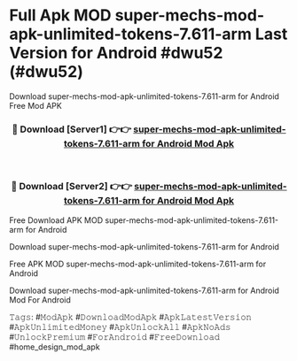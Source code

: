 # Full Apk MOD super-mechs-mod-apk-unlimited-tokens-7.611-arm Last Version for Android #dwu52 (#dwu52)
Download super-mechs-mod-apk-unlimited-tokens-7.611-arm for Android Free Mod APK

<div align="center">
<h3>🔴 Download [Server1] 👉👉 <a href="https://apps.libra.edu.pl?title=super-mechs-mod-apk-unlimited-tokens-7.611-arm&ref=18F">super-mechs-mod-apk-unlimited-tokens-7.611-arm for Android Mod Apk</a></h3><br>

<h3>🔴 Download [Server2] 👉👉 <a href="https://apps.libra.edu.pl?title=super-mechs-mod-apk-unlimited-tokens-7.611-arm&ref=18F">super-mechs-mod-apk-unlimited-tokens-7.611-arm for Android Mod Apk</a></h3>
</div>


Free Download APK MOD super-mechs-mod-apk-unlimited-tokens-7.611-arm for Android

Download super-mechs-mod-apk-unlimited-tokens-7.611-arm for Android 

Free APK MOD super-mechs-mod-apk-unlimited-tokens-7.611-arm for Android 

Download super-mechs-mod-apk-unlimited-tokens-7.611-arm for Android Mod For Android

𝚃𝚊𝚐𝚜: #𝙼𝚘𝚍𝙰𝚙𝚔 #𝙳𝚘𝚠𝚗𝚕𝚘𝚊𝚍𝙼𝚘𝚍𝙰𝚙𝚔 #𝙰𝚙𝚔𝙻𝚊𝚝𝚎𝚜𝚝𝚅𝚎𝚛𝚜𝚒𝚘𝚗 #𝙰𝚙𝚔𝚄𝚗𝚕𝚒𝚖𝚒𝚝𝚎𝚍𝙼𝚘𝚗𝚎𝚢 #𝙰𝚙𝚔𝚄𝚗𝚕𝚘𝚌𝚔𝙰𝚕𝚕 #𝙰𝚙𝚔𝙽𝚘𝙰𝚍𝚜 #𝚄𝚗𝚕𝚘𝚌𝚔𝙿𝚛𝚎𝚖𝚒𝚞𝚖 #𝙵𝚘𝚛𝙰𝚗𝚍𝚛𝚘𝚒𝚍 #𝙵𝚛𝚎𝚎𝙳𝚘𝚠𝚗𝚕𝚘𝚊𝚍 #home_design_mod_apk